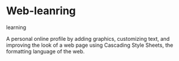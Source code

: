 # Web-leanring
learning



A personal online profile by adding graphics, customizing text, and improving the look of a web page using Cascading Style Sheets, the formatting language of the web. 
